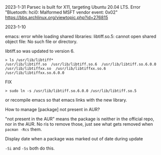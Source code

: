 


2023-1-31
Parsec is built for X11, targeting Ubuntu 20.04 LTS.
Error "Bluetooth: hci0: Malformed MSFT vendor event: 0x02"
https://bbs.archlinux.org/viewtopic.php?id=276815

2023-1-10

emacs: error while loading shared libraries: libtiff.so.5: cannot open shared object file: No such file or directory.

libtiff.so was updated to version 6.
```shell
> ls /usr/lib/libtiff*
/usr/lib/libtiff.so  /usr/lib/libtiff.so.6  /usr/lib/libtiff.so.6.0.0  /usr/lib/libtiffxx.so  /usr/lib/libtiffxx.so.6  /usr/lib/libtiffxx.so.6.0.0
```

FIX
```
> sudo ln -s /usr/lib/libtiff.so.6.0.0 /usr/lib/libtiff.so.5
```
or recompile emacs so that emacs links with the new library.

How to manage [package] not present in AUR?

"not present in the AUR" means the package is neither in the official repo, nor in the AUR. No ris to remove those, just see what gets removed when `pacman -Rcs` them.

Display date when a package was marked out of date during update

`-Si` and `-Ss` both do this.

